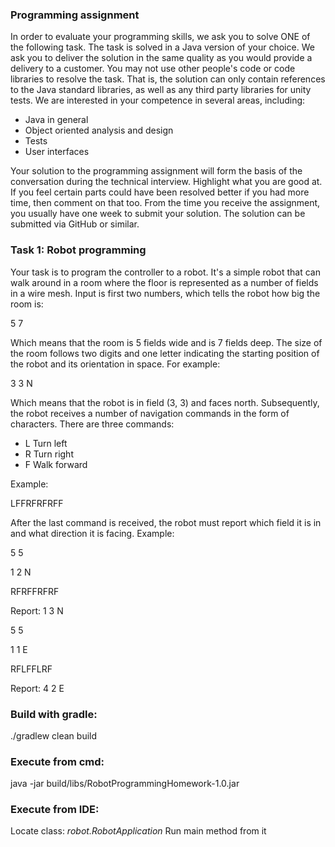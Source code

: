 ### Programming assignment

In order to evaluate your programming skills, we ask you to solve ONE of the following task. The task is
solved in a Java version of your choice.
We ask you to deliver the solution in the same quality as you would provide a delivery to a customer.
You may not use other people's code or code libraries to resolve the task. That is, the solution can only
contain references to the Java standard libraries, as well as any third party libraries for unity tests.
We are interested in your competence in several areas, including:

- Java in general
- Object oriented analysis and design
- Tests
- User interfaces

Your solution to the programming assignment will form the basis of the conversation during the technical
interview. Highlight what you are good at. If you feel certain parts could have been resolved better if you
had more time, then comment on that too.
From the time you receive the assignment, you usually have one week to submit your solution.
The solution can be submitted via GitHub or similar.

### Task 1: Robot programming
Your task is to program the controller to a robot. It's a simple robot that can walk around in a room where
the floor is represented as a number of fields in a wire mesh. Input is first two numbers, which tells the
robot how big the room is:

5 7

Which means that the room is 5 fields wide and is 7 fields deep.
The size of the room follows two digits and one letter indicating the starting position of the robot and its
orientation in space. For example:

3 3 N

Which means that the robot is in field (3, 3) and faces north. Subsequently, the robot receives a number of
navigation commands in the form of characters. There are three commands:

- L Turn left
- R Turn right
- F Walk forward

Example:

LFFRFRFRFF

After the last command is received, the robot must report which field it is in and what direction it is facing. Example:

5 5

1 2 N

RFRFFRFRF

Report: 1 3 N

5 5

1 1 E

RFLFFLRF

Report: 4 2 E

### Build with gradle:
./gradlew clean build

### Execute from cmd:
java -jar build/libs/RobotProgrammingHomework-1.0.jar

### Execute from IDE:
Locate class: *robot.RobotApplication*
Run main method from it